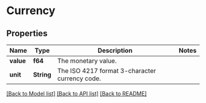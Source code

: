 # Currency

## Properties

Name | Type | Description | Notes
------------ | ------------- | ------------- | -------------
**value** | **f64** | The monetary value. | 
**unit** | **String** | The ISO 4217 format 3-character currency code. | 

[[Back to Model list]](../README.md#documentation-for-models) [[Back to API list]](../README.md#documentation-for-api-endpoints) [[Back to README]](../README.md)


